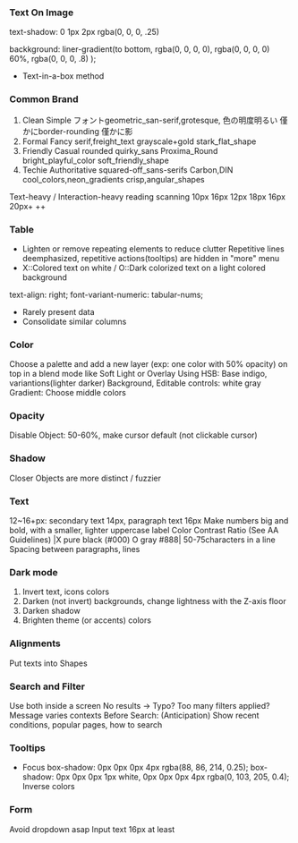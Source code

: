 ### Text On Image
text-shadow: 0 1px 2px rgba(0, 0, 0, .25)

backkground: liner-gradient(to bottom,
  rgba(0, 0, 0, 0),
  rgba(0, 0, 0, 0) 60%,
  rgba(0, 0, 0, .8)
);

- Text-in-a-box method

### Common Brand
1. Clean Simple
フォントgeometric_san-serif,grotesque, 色の明度明るい 僅かにborder-rounding 僅かに影
2. Formal Fancy
serif,freight_text grayscale+gold stark_flat_shape
3. Friendly Casual
rounded quirky_sans Proxima_Round bright_playful_color soft_friendly_shape
4. Techie Authoritative
squared-off_sans-serifs Carbon,DIN cool_colors,neon_gradients crisp,angular_shapes

Text-heavy / Interaction-heavy
reading     scanning
            10px
16px        12px
18px        16px
20px+       ++

### Table
- Lighten or remove repeating elements to reduce clutter
Repetitive lines deemphasized, repetitive actions(tooltips) are hidden in "more" menu
- X::Colored text on white / O::Dark colorized text on a light colored background

text-align: right;
font-variant-numeric: tabular-nums;

- Rarely present data
- Consolidate similar columns

### Color
Choose a palette and add a new layer (exp: one color with 50% opacity) on top in a blend mode like Soft Light or Overlay
Using HSB: Base indigo, variantions(lighter darker)
Background, Editable controls: white gray
Gradient: Choose middle colors

### Opacity
Disable Object: 50-60%, make cursor default (not clickable cursor)

### Shadow
Closer Objects are more distinct / fuzzier

### Text
12~16+px: secondary text 14px, paragraph text 16px
Make numbers big and bold, with a smaller, lighter uppercase label
Color Contrast Ratio (See AA Guidelines) |X pure black (#000) O gray #888|
50-75characters in a line
Spacing between paragraphs, lines

### Dark mode
1. Invert text, icons colors
2. Darken (not invert) backgrounds, change lightness with the Z-axis floor
3. Darken shadow
4. Brighten theme (or accents) colors

### Alignments
Put texts into Shapes

### Search and Filter
Use both inside a screen
No results → Typo? Too many filters applied? Message varies contexts
Before Search: (Anticipation) Show recent conditions, popular pages, how to search

### Tooltips
- Focus
box-shadow: 0px 0px 0px 4px rgba(88, 86, 214, 0.25);
box-shadow: 0px 0px 0px 1px white, 0px 0px 0px 4px rgba(0, 103, 205, 0.4);
Inverse colors

### Form
Avoid dropdown asap
Input text 16px at least
